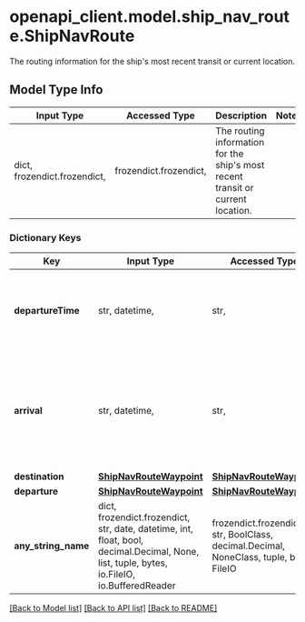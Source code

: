# openapi_client.model.ship_nav_route.ShipNavRoute

The routing information for the ship's most recent transit or current location.

## Model Type Info
Input Type | Accessed Type | Description | Notes
------------ | ------------- | ------------- | -------------
dict, frozendict.frozendict,  | frozendict.frozendict,  | The routing information for the ship&#x27;s most recent transit or current location. | 

### Dictionary Keys
Key | Input Type | Accessed Type | Description | Notes
------------ | ------------- | ------------- | ------------- | -------------
**departureTime** | str, datetime,  | str,  | The date time of the ship&#x27;s departure. | value must conform to RFC-3339 date-time
**arrival** | str, datetime,  | str,  | The date time of the ship&#x27;s arrival. If the ship is in-transit, this is the expected time of arrival. | value must conform to RFC-3339 date-time
**destination** | [**ShipNavRouteWaypoint**](ShipNavRouteWaypoint.md) | [**ShipNavRouteWaypoint**](ShipNavRouteWaypoint.md) |  | 
**departure** | [**ShipNavRouteWaypoint**](ShipNavRouteWaypoint.md) | [**ShipNavRouteWaypoint**](ShipNavRouteWaypoint.md) |  | 
**any_string_name** | dict, frozendict.frozendict, str, date, datetime, int, float, bool, decimal.Decimal, None, list, tuple, bytes, io.FileIO, io.BufferedReader | frozendict.frozendict, str, BoolClass, decimal.Decimal, NoneClass, tuple, bytes, FileIO | any string name can be used but the value must be the correct type | [optional]

[[Back to Model list]](../../README.md#documentation-for-models) [[Back to API list]](../../README.md#documentation-for-api-endpoints) [[Back to README]](../../README.md)

